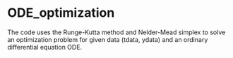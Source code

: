 # ODE_optimization

The code uses the Runge-Kutta method and Nelder-Mead simplex to solve an optimization problem
for given data (tdata, ydata) and an ordinary differential equation ODE.
